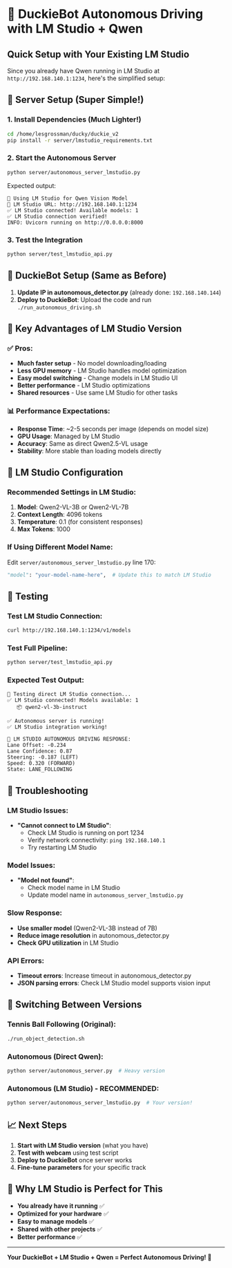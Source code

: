 # 🚗 DuckieBot Autonomous Driving with LM Studio + Qwen

## Quick Setup with Your Existing LM Studio

Since you already have Qwen running in LM Studio at `http://192.168.140.1:1234`, here's the simplified setup:

## 🚀 Server Setup (Super Simple!)

### 1. Install Dependencies (Much Lighter!)
```bash
cd /home/lesgrossman/ducky/duckie_v2
pip install -r server/lmstudio_requirements.txt
```

### 2. Start the Autonomous Server
```bash
python server/autonomous_server_lmstudio.py
```

Expected output:
```
🚀 Using LM Studio for Qwen Vision Model
📡 LM Studio URL: http://192.168.140.1:1234
✅ LM Studio connected! Available models: 1
✅ LM Studio connection verified!
INFO: Uvicorn running on http://0.0.0.0:8000
```

### 3. Test the Integration
```bash
python server/test_lmstudio_api.py
```

## 🤖 DuckieBot Setup (Same as Before)

1. **Update IP in autonomous_detector.py** (already done: `192.168.140.144`)
2. **Deploy to DuckieBot**: Upload the code and run `./run_autonomous_driving.sh`

## 🎯 Key Advantages of LM Studio Version

### ✅ **Pros:**
- **Much faster setup** - No model downloading/loading
- **Less GPU memory** - LM Studio handles model optimization
- **Easy model switching** - Change models in LM Studio UI
- **Better performance** - LM Studio optimizations
- **Shared resources** - Use same LM Studio for other tasks

### 📊 **Performance Expectations:**
- **Response Time**: ~2-5 seconds per image (depends on model size)
- **GPU Usage**: Managed by LM Studio
- **Accuracy**: Same as direct Qwen2.5-VL usage
- **Stability**: More stable than loading models directly

## 🔧 LM Studio Configuration

### **Recommended Settings in LM Studio:**
1. **Model**: Qwen2-VL-3B or Qwen2-VL-7B
2. **Context Length**: 4096 tokens
3. **Temperature**: 0.1 (for consistent responses)
4. **Max Tokens**: 1000

### **If Using Different Model Name:**
Edit `server/autonomous_server_lmstudio.py` line 170:
```python
"model": "your-model-name-here",  # Update this to match LM Studio
```

## 🧪 Testing

### **Test LM Studio Connection:**
```bash
curl http://192.168.140.1:1234/v1/models
```

### **Test Full Pipeline:**
```bash
python server/test_lmstudio_api.py
```

### **Expected Test Output:**
```
🔗 Testing direct LM Studio connection...
✅ LM Studio connected! Models available: 1
   📦 qwen2-vl-3b-instruct

✅ Autonomous server is running!
✅ LM Studio integration working!

🤖 LM STUDIO AUTONOMOUS DRIVING RESPONSE:
Lane Offset: -0.234
Lane Confidence: 0.87
Steering: -0.187 (LEFT)
Speed: 0.320 (FORWARD)
State: LANE_FOLLOWING
```

## 🚨 Troubleshooting

### **LM Studio Issues:**
- **"Cannot connect to LM Studio"**:
  - Check LM Studio is running on port 1234
  - Verify network connectivity: `ping 192.168.140.1`
  - Try restarting LM Studio

### **Model Issues:**
- **"Model not found"**: 
  - Check model name in LM Studio
  - Update model name in `autonomous_server_lmstudio.py`

### **Slow Response:**
- **Use smaller model** (Qwen2-VL-3B instead of 7B)
- **Reduce image resolution** in autonomous_detector.py
- **Check GPU utilization** in LM Studio

### **API Errors:**
- **Timeout errors**: Increase timeout in autonomous_detector.py
- **JSON parsing errors**: Check LM Studio model supports vision input

## 🔄 Switching Between Versions

### **Tennis Ball Following** (Original):
```bash
./run_object_detection.sh
```

### **Autonomous (Direct Qwen)**:
```bash
python server/autonomous_server.py  # Heavy version
```

### **Autonomous (LM Studio)** - RECOMMENDED:
```bash
python server/autonomous_server_lmstudio.py  # Your version!
```

## 📈 Next Steps

1. **Start with LM Studio version** (what you have)
2. **Test with webcam** using test script
3. **Deploy to DuckieBot** once server works
4. **Fine-tune parameters** for your specific track

## 🎯 Why LM Studio is Perfect for This

- **You already have it running** ✅
- **Optimized for your hardware** ✅  
- **Easy to manage models** ✅
- **Shared with other projects** ✅
- **Better performance** ✅

---

**Your DuckieBot + LM Studio + Qwen = Perfect Autonomous Driving! 🚀** 
